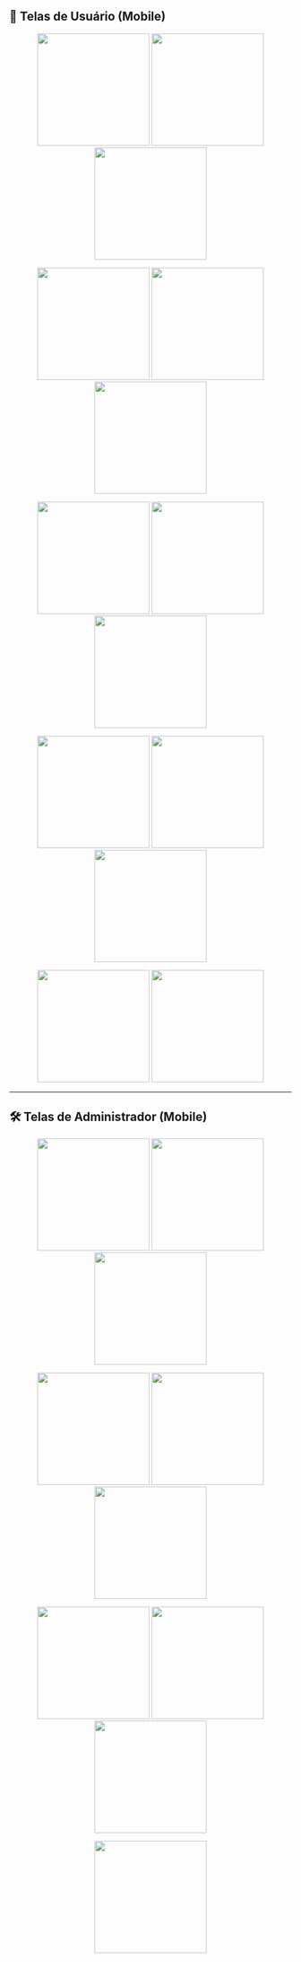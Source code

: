 ## 👤 Telas de Usuário (Mobile)

<p align="center">
  <img src="prototypes/MobU1.png" width="200"/>
  <img src="prototypes/MobU2.png" width="200"/>
  <img src="prototypes/MobU3.png" width="200"/>
</p>

<p align="center">
  <img src="prototypes/MobU4.png" width="200"/>
  <img src="prototypes/MobU5.png" width="200"/>
  <img src="prototypes/MobU6.png" width="200"/>
</p>

<p align="center">
  <img src="prototypes/MobU7.png" width="200"/>
  <img src="prototypes/MobU8.png" width="200"/>
  <img src="prototypes/MobU9.png" width="200"/>
</p>

<p align="center">
  <img src="prototypes/MobU10.png" width="200"/>
  <img src="prototypes/MobU11.png" width="200"/>
  <img src="prototypes/MobU12.png" width="200"/>
</p>

<p align="center">
  <img src="prototypes/MobU13.png" width="200"/>
  <img src="prototypes/MobU14.png" width="200"/>
</p>

---

## 🛠️ Telas de Administrador (Mobile)

<p align="center">
  <img src="prototypes/MobA1.png" width="200"/>
  <img src="prototypes/MobA2.png" width="200"/>
  <img src="prototypes/MobA3.png" width="200"/>
</p>

<p align="center">
  <img src="prototypes/MobA4.png" width="200"/>
  <img src="prototypes/MobA5.png" width="200"/>
  <img src="prototypes/MobA6.png" width="200"/>
</p>

<p align="center">
  <img src="prototypes/MobA7.png" width="200"/>
  <img src="prototypes/MobA8.png" width="200"/>
  <img src="prototypes/MobA9.png" width="200"/>
</p>

<p align="center">
  <img src="prototypes/MobA10.png" width="200"/>
</p>

